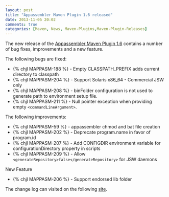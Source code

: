 ```yaml
---
layout: post
title: "Appassembler Maven Plugin 1.6 released"
date: 2013-11-05 20:02
comments: true
categories: [Maven, News, Maven-Plugins,Maven-Plugin-Releases]
---
```

The new release of the [Appassembler Maven Plugin 1.6](http://mojo.codehaus.org/appassembler/appassembler-maven-plugin/)
contains a number of bug fixes, improvements and a new feature.

<!-- more -->

The following bugs are fixed:

 * {% chjl MAPPASM-188 %} - Empty CLASSPATH_PREFIX adds current directory to classpath
 * {% chjl MAPPASM-204 %} - Support Solaris x86_64 - Commercial JSW only
 * {% chjl MAPPASM-208 %} - binFolder configuration is not used to generate path to environment setup file.
 * {% chjl MAPPASM-211 %} - Null pointer exception when providing empty ```<commandLineArgument>```.

The following improvements:

 * {% chjl MAPPASM-59 %} - appassembler chmod and bat file creation
 * {% chjl MAPPASM-202 %} - Deprecate program.name in favor of program.id
 * {% chjl MAPPASM-207 %} - Add CONFIGDIR environment variable for configurationDirectory property in scripts
 * {% chjl MAPPASM-209 %} - Allow ```<generateRepository>false</generateRepository>``` for JSW daemons

New Feature

 * {% chjl MAPPASM-206 %} - Support endorsed lib folder

The change log can visited on the following 
[site](http://jira.codehaus.org/secure/ReleaseNote.jspa?projectId=11780&version=19575).
